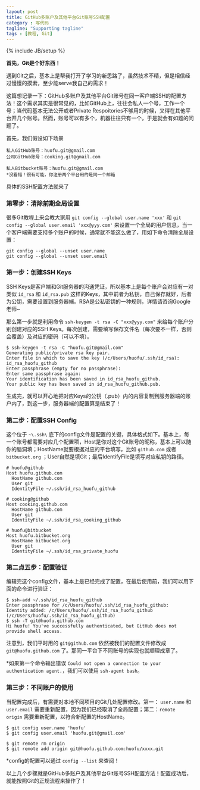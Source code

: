 ```yaml
---
layout: post
title: GitHub多账户及其他平台Git账号SSH配置
category : 写代码
tagline: "Supporting tagline"
tags : [教程, Git]
---
```

{% include JB/setup %}

**首先，Git是个好东西！**

遇到Git之后，基本上是帮我打开了学习的新思路了，虽然技术不精，但是相信经过慢慢的摸索，至少能serve我自己的需求！

这篇想记录一下：GitHub多账户及其他平台Git账号在同一客户端SSH的配置方法！这个需求其实是很常见的，比如GitHub上，往往会私人一个号，工作一个号；当代码基本无法公开或者Private Respoitories不够用的时候，又得在其他平台开几个账号。然而，账号可以有多个，机器往往只有一个，于是就会有如题的问题了。

首先，我们假设如下场景
	
	私人GitHub账号：huofu.git@gmail.com
	公司GitHub账号：cooking.git@gmail.com

	私人Bitbucket账号：huofu.git@gmail.com
	*没看错！很有可能，你注册两个平台用的是同一个邮箱

具体的SSH配置方法就来了

### 第零步：清除前期全局设置

很多Git教程上来会教大家用 `git config --global user.name 'xxx'` 和 `git config --global user.email 'xxx@yyy.com'` 来设置一个全局的用户信息，当一个客户端需要支持多个账户的时候，通常就不能这么做了，用如下命令清除全局设置：

	git config --global --unset user.name 
	git config --global --unset user.email

### 第一步：创建SSH Keys

SSH Keys是客户端和Git服务器的沟通凭证，所以基本上是每个账户会对应有一对类似 `id_rsa` 和 `id_rsa.pub` 这样的Keys，其中前者为私钥，自己保存就好，后者为公钥，需要设置到服务器端。RSA是公私密钥的一种规则，详情请咨询Google老师~

那么第一步就是利用命令 `ssh-keygen -t rsa -C "xxx@yyy.com"` 来给每个账户分别创建对应的SSH Keys。每次创建，需要填写保存文件名（每次要不一样，否则会覆盖）及对应的密码（可以不填）。

	$ ssh-keygen -t rsa -C "huofu.git@gmail.com"
	Generating public/private rsa key pair.
	Enter file in which to save the key (/c/Users/huofu/.ssh/id_rsa): id_rsa_huofu_github
	Enter passphrase (empty for no passphrase):
	Enter same passphrase again:
	Your identification has been saved in id_rsa_huofu_github.
	Your public key has been saved in id_rsa_huofu_github.pub.

生成完，就可以开心地把对应Keys的公钥（.pub）内的内容复制到服务器端的账户内了，到这一步，服务器端的配置算是结束了！

### 第二步：配置SSH Config

这个位于 `~\.ssh\` 底下的config文件是配置的关键，具体格式如下。基本上，每一个账号都需要对应几个配置项，Host是你对这个Git账号的昵称，基本上可以随你的脑洞填；HostName就要根据对应的平台填写，比如 `github.com` 或者 `bitbucket.org` ；User自然是填Git；最后IdentifyFile是填写对应私钥的路径。
	
	# huofu@github
	Host huofu.github.com
	  HostName github.com
	  User git
	  IdentityFile ~/.ssh/id_rsa_huofu_github
	
	# cooking@github
	Host cooking.github.com
	  HostName github.com
	  User git
	  IdentityFile ~/.ssh/id_rsa_cooking_github
	
	# huofu@bitbucket
	Host huofu.bitbucket.org
	  HostName bitbucket.org
	  User git
	  IdentityFile ~/.ssh/id_rsa_private_huofu

### 第二点五步：配置验证

编辑完这个config文件，基本上是已经完成了配置，在最后使用前，我们可以用下面的命令进行验证：

	$ ssh-add ~/.ssh/id_rsa_huofu_github
	Enter passphrase for /c/Users/huofu/.ssh/id_rsa_huofu_github:
	Identity added: /c/Users/huofu/.ssh/id_rsa_huofu_github (/c/Users/huofu/.ssh/id_rsa_huofu_github)
	$ ssh -T git@huofu.github.com
	Hi huofu! You've successfully authenticated, but GitHub does not provide shell access.

注意到，我们平时用的 `git@github.com` 依然被我们的配置文件修改成 `git@huofu.github.com` 了。那同一平台下不同账号的实现也就顺理成章了。

*如果第一个命令输出错误 `Could not open a connection to your authentication agent.`，我们可以使用 `ssh-agent bash`。


### 第三步：不同账户的使用

当配置完成后，有需要对本地不同项目的Git几处配置修改。第一： `user.name` 和 `user.email` 需要重新配置，因为我们已经取消了全局配置；第二：`remote origin` 需要重新配置，以符合新配置的HostName。
  
	$ git config user.name 'huofu'
	$ git config user.email 'huofu.git@gmail.com'

	$ git remote rm origin
	$ git remote add origin git@huofu.github.com:huofu/xxxx.git

*config的配置可以通过 `config --list` 来查阅！

以上几个步骤就是GitHub多账户及其他平台Git账号SSH配置方法！配置成功后，就能按照Git的正规流程来操作了！